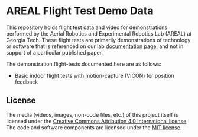 # AREAL Flight Test Demo Data

This repository holds flight test data and video for demonstrations performed
by the Aerial Robotics and Experimental Robotics Lab (AREAL) at Georgia Tech.
These flight tests are primarily demonstrations of technology or software that
is referenced on our lab [documentation page](https://areal-gt.github.io/documentation/_build/index.html), and not in support of a particular published paper. 

<!-- For flight test data and software related to 
a specific paper, please look through our labs public-facing GitHub 
organization [GT-AREAL](https://github.com/AREAL-GT). -->

The demonstration flight-tests documented here are as follows:

* Basic indoor flight tests with motion-capture (VICON) for position feedback

## License

The media (videos, images, non-code files, etc.) of this project itself is licensed under the [Creative Commons Attribution 4.0 International license](LICENSE.CC.md). The code and software components are licensed under the [MIT license](LICENSE.md).
